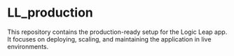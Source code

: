 # LL_production
This repository contains the production-ready setup for the Logic Leap app. It focuses on deploying, scaling, and maintaining the application in live environments.

